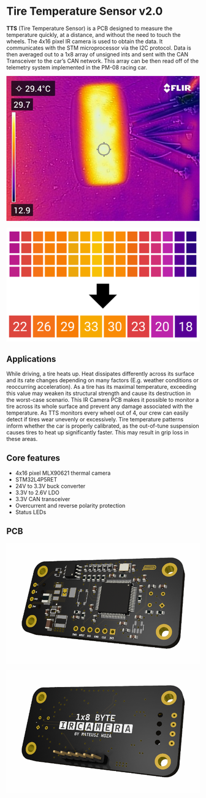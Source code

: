 # Tire Temperature Sensor v2.0

**TTS** (Tire Temperature Sensor) is a PCB designed to measure the temperature quickly, at a distance, and without the need to touch the wheels. The 4x16 pixel IR camera is used to obtain the data. It communicates with the STM microprocessor via the I2C protocol. Data is then averaged out to a 1x8 array of unsigned ints and sent with the CAN Transceiver to the car’s CAN network. This array can be then read off of the telemetry system implemented in the PM-08 racing car.

<p align="center">
  <img src="/readme/3.jpg" alt="Sublime's custom image"/>
</p>

<p align="center">
  <img src="/readme/4.png" alt="Sublime's custom image"/>
</p>


## Applications

While driving, a tire heats up. Heat dissipates differently across its surface and its rate changes depending on many factors (E.g. weather conditions or reoccurring acceleration). As a tire has its maximal temperature, exceeding this value may weaken its structural strength and cause its destruction in the worst-case scenario. This IR Camera PCB makes it possible to monitor a tire across its whole surface and prevent any damage associated with the temperature. As TTS monitors every wheel out of 4, our crew can easily detect if tires wear unevenly or excessively. Tire temperature patterns inform whether the car is properly calibrated, as the out-of-tune suspension causes tires to heat up significantly faster. This may result in grip loss in these areas.

## Core features

* 4x16 pixel MLX90621 thermal camera
* STM32L4P5RET
* 24V to 3.3V buck converter
* 3.3V to 2.6V LDO
* 3.3V CAN transceiver
* Overcurrent and reverse polarity protection
* Status LEDs

## PCB

<p align="center">
  <img src="/readme/1.png" alt="Sublime's custom image"/>
</p>
<p align="center">
  <img src="/readme/2.png" alt="Sublime's custom image"/>
</p>
